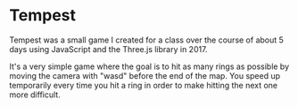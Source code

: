 # Tempest
Tempest was a small game I created for a class over the course of about 5 days using JavaScript and the Three.js library in 2017.

It's a very simple game where the goal is to hit as many rings as possible by moving the camera with "wasd" before the end of the map. You speed up temporarily every time you hit a ring in order to make hitting the next one more difficult. 
